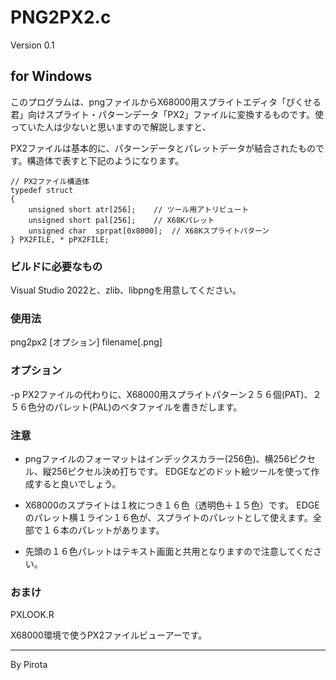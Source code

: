 # PNG2PX2.c

Version 0.1

## for Windows

このプログラムは、pngファイルからX68000用スプライトエディタ「ぴくせる君」向けスプライト・パターンデータ「PX2」ファイルに変換するものです。使っていた人は少ないと思いますので解説しますと、

PX2ファイルは基本的に、パターンデータとパレットデータが結合されたものです。構造体で表すと下記のようになります。

```
// PX2ファイル構造体
typedef struct
{
	unsigned short atr[256];	// ツール用アトリビュート
	unsigned short pal[256];	// X68Kパレット
	unsigned char  sprpat[0x8000];	// X68Kスプライトパターン
} PX2FILE, * pPX2FILE;
```

### ビルドに必要なもの

Visual Studio 2022と、zlib、libpngを用意してください。

### 使用法

png2px2 [オプション] filename[.png]

### オプション

-p  PX2ファイルの代わりに、X68000用スプライトパターン２５６個(PAT)、２５６色分のパレット(PAL)のベタファイルを書きだします。

### 注意

- pngファイルのフォーマットはインデックスカラー(256色)、横256ピクセル、縦256ピクセル決め打ちです。
EDGEなどのドット絵ツールを使って作成すると良いでしょう。

- X68000のスプライトは１枚につき１６色（透明色＋１５色）です。 EDGEのパレット横１ライン１６色が、スプライトのパレットとして使えます。全部で１６本のパレットがあります。

- 先頭の１６色パレットはテキスト画面と共用となりますので注意してください。

### おまけ

PXLOOK.R

X68000環境で使うPX2ファイルビューアーです。

---

By Pirota
